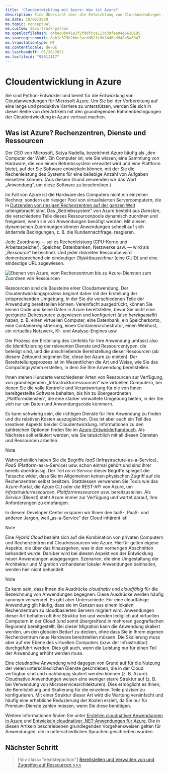 ```yaml
---
title: 'Cloudentwicklung mit Azure: Was ist Azure?'
description: Eine Übersicht über die Entwicklung von Cloudanwendungen in Microsoft Azure, beginnend mit der Beziehung zwischen Rechenzentren, Diensten und Ressourcen.
ms.date: 10/06/2020
ms.topic: conceptual
ms.custom: devx-track-python
ms.openlocfilehash: d4bac0b041e1f2fddfcca113d39fea04e6610195
ms.sourcegitcommit: 8eb1c379b2bbc2acdd82fc9d24d8ed948e5a6847
ms.translationtype: HT
ms.contentlocale: de-DE
ms.lasthandoff: 01/26/2021
ms.locfileid: "98811117"
---
```

# <a name="cloud-development-on-azure"></a>Cloudentwicklung in Azure

Sie sind Python-Entwickler und bereit für die Entwicklung von Cloudanwendungen für Microsoft Azure. Um Sie bei der Vorbereitung auf eine lange und produktive Karriere zu unterstützen, werden Sie sich in dieser Reihe von drei Artikeln mit den grundlegenden Rahmenbedingungen der Cloudentwicklung in Azure vertraut machen.

## <a name="what-is-azure-data-centers-services-and-resources"></a>Was ist Azure? Rechenzentren, Dienste und Ressourcen

Der CEO von Microsoft, Satya Nadella, bezeichnet Azure häufig als „den Computer der Welt“. Ein Computer ist, wie Sie wissen, eine Sammlung von Hardware, die von einem Betriebssystem verwaltet wird und eine Plattform bietet, auf der Sie Software entwickeln können, mit der Sie die Rechenleistung des Systems für eine beliebige Anzahl von Aufgaben einsetzen können. (Aus diesem Grund verwenden wir das Wort „Anwendung“, um diese Software zu beschreiben.)

Im Fall von Azure ist die Hardware des Computers nicht ein einzelner Rechner, sondern ein riesiger Pool von virtualisierten Servercomputern, die in [Dutzenden von riesigen Rechenzentren auf der ganzen Welt](https://azure.microsoft.com/global-infrastructure/regions/) untergebracht sind. Das „Betriebssystem“ von Azure besteht aus *Diensten*, die verschiedene Teile dieses Ressourcenpools dynamisch zuordnen und freigeben, wenn sie von Anwendungen benötigt werden. Mit diesen dynamischen Zuordnungen können Anwendungen schnell auf sich ändernde Bedingungen, z. B. die Kundennachfrage, reagieren.

Jede Zuordnung &mdash; sei es Rechenleistung (CPU-Kerne und Arbeitsspeicher), Speicher, Datenbanken, Netzwerke usw. &mdash; wird als „*Ressource*“ bezeichnet. Und jeder diskreten Ressource wird dementsprechend ein eindeutiger *Objektbezeichner* (eine GUID) und eine eindeutige URL zugewiesen.

![Ebenen von Azure, vom Rechenzentrum bis zu Azure-Diensten zum Zuordnen von Ressourcen](media/cloud-development/azure-layers.png)

Ressourcen sind die Bausteine einer Cloudanwendung. Der Cloudentwicklungsprozess beginnt daher mit der Erstellung der entsprechenden Umgebung, in der Sie die verschiedenen Teile der Anwendung bereitstellen können. Vereinfacht ausgedrückt, können Sie keinen Code und keine Daten in Azure bereitstellen, bevor Sie nicht eine geeignete Zielressource zugewiesen und konfiguriert (also *bereitgestellt*) haben, z. B. einen virtuellen Computer, eine Datenbank, ein Speicherkonto, eine Containerregistrierung, einen Containerorchestrator, einen Webhost, ein virtuelles Netzwerk, KI- und Analyse-Engines usw.

Der Prozess der Erstellung des Umfelds für Ihre Anwendung umfasst also die Identifizierung der relevanten Dienste und Ressourcentypen, die beteiligt sind, und die anschließende Bereitstellung dieser Ressourcen (ab diesem Zeitpunkt beginnen Sie, diese bei Azure zu mieten). Der Bereitstellungsprozess ist im Wesentlichen die Art und Weise, wie Sie das Computingsystem erstellen, in dem Sie Ihre Anwendung bereitstellen.

Ihnen stehen Hunderte verschiedener Arten von Ressourcen zur Verfügung, von grundlegenden „Infrastrukturressourcen“ wie virtuellen Computern, bei denen Sie die volle Kontrolle und Verantwortung für die von Ihnen bereitgestellte Software behalten, bis hin zu übergeordneten „Plattformdiensten“, die eine stärker verwaltete Umgebung bieten, in der Sie sich nur um Daten und Anwendungscode kümmern.

Es kann schwierig sein, die richtigen Dienste für Ihre Anwendung zu finden und die relativen Kosten auszugleichen. Dies ist aber auch ein Teil des kreativen Aspekts bei der Cloudentwicklung. Informationen zu den zahlreichen Optionen finden Sie im [Azure-Entwicklerhandbuch](/azure/guides/developer/azure-developer-guide). Als Nächstes soll erläutert werden, wie Sie tatsächlich mit all diesen Diensten und Ressourcen arbeiten.

> [!NOTE]
> Wahrscheinlich haben Sie die Begriffe *IaaS* (Infrastructure-as-a-Service), *PaaS* (Platform-as-a-Service) usw. schon einmal gehört und sind ihrer bereits überdrüssig. Der Teil *as-a-Service* dieser Begriffe spiegelt die Tatsache wider, dass Sie im Allgemeinen keinen physischen Zugriff auf die Rechenzentren selbst besitzen. Stattdessen verwenden Sie Tools wie das Azure-Portal, die Azure CLI oder die REST-API von Azure, um *Infrastrukturressourcen*, *Plattformressourcen* usw. bereitzustellen. Als *Service* (Dienst) steht Azure immer zur Verfügung und wartet darauf, Ihre Anforderungen zu empfangen.
>
> In diesem Developer Center ersparen wir Ihnen den IaaS-, PaaS- und anderen Jargon, weil „as-a-Service“ der Cloud inhärent ist!

> [!NOTE]
> Eine *Hybrid Cloud* bezieht sich auf die Kombination von privaten Computern und Rechenzentren mit Cloudressourcen wie Azure. Hierfür gelten eigene Aspekte, die über das hinausgehen, was in den vorherigen Abschnitten behandelt wurde. Darüber wird bei diesem Aspekt von der Entwicklung neuer Anwendungen ausgegangen. Szenarien, die eine Umgestaltung der Architektur und Migration vorhandener lokaler Anwendungen beinhalten, werden hier nicht behandelt.

> [!NOTE]
> Es kann sein, dass Ihnen die Ausdrücke *cloudnativ* und *cloudfähig* für die Bezeichnung von Anwendungen begegnen. Diese Ausdrücke werden häufig synonym verwendet. Es gibt aber Unterschiede. Für eine cloudfähige Anwendung gilt häufig, dass sie im Ganzen aus einem lokalen Rechenzentrum zu cloudbasierten Servern migriert wird. Anwendungen dieser Art behalten oft ihre Struktur bei und werden lediglich auf virtuellen Computern in der Cloud (und somit übergreifend in mehreren geografischen Regionen) bereitgestellt. Bei dieser Migration kann die Anwendung skaliert werden, um den globalen Bedarf zu decken, ohne dass Sie in Ihrem eigenen Rechenzentrum neue Hardware bereitstellen müssen. Die Skalierung muss aber auf der Ebene des virtuellen Computers (bzw. der Infrastruktur) durchgeführt werden. Dies gilt auch, wenn die Leistung nur für einen Teil der Anwendung erhöht werden muss.
>
> Eine *cloudnative* Anwendung wird dagegen von Grund auf für die Nutzung der vielen unterschiedlichen Dienste geschrieben, die in der Cloud verfügbar sind und unabhängig skaliert werden können (z. B. Azure). Cloudnative Anwendungen weisen eine weniger starre Struktur auf (z. B. bei Verwendung von Microservicearchitekturen). Dies ermöglicht es Ihnen, die Bereitstellung und Skalierung für die einzelnen Teile präziser zu konfigurieren. Mit einer Struktur dieser Art wird die Wartung vereinfacht und häufig eine erhebliche Reduzierung der Kosten erzielt, da Sie nur für Premium-Dienste zahlen müssen, wenn Sie diese benötigen.
>
> Weitere Informationen finden Sie unter [Erstellen cloudnativer Anwendungen in Azure](https://azure.microsoft.com/overview/cloudnative/) und [Entwickeln cloudnativer .NET-Anwendungen für Azure](/dotnet/architecture/cloud-native/). Die in diesen Artikeln beschriebenen grundlegenden Vorgehensweisen gelten für Anwendungen, die in unterschiedlichen Sprachen geschrieben wurden.

## <a name="next-step"></a>Nächster Schritt

> [!div class="nextstepaction"]
> [Bereitstellen und Verwalten von und Zugreifen auf Ressourcen >>>](cloud-development-provisioning.md)
